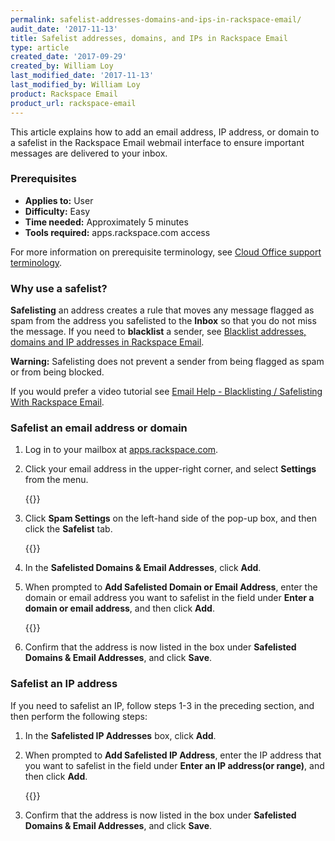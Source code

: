 ```yaml
---
permalink: safelist-addresses-domains-and-ips-in-rackspace-email/
audit_date: '2017-11-13'
title: Safelist addresses, domains, and IPs in Rackspace Email
type: article
created_date: '2017-09-29'
created_by: William Loy
last_modified_date: '2017-11-13'
last_modified_by: William Loy
product: Rackspace Email
product_url: rackspace-email
---
```


This article explains how to add an email address, IP address, or domain to a safelist in the Rackspace Email webmail interface to ensure important messages are delivered to your inbox.

### Prerequisites

- **Applies to:** User
- **Difficulty:** Easy
- **Time needed:** Approximately 5 minutes
- **Tools required:**  apps.rackspace.com access

For more information on prerequisite terminology, see [Cloud Office support terminology](/how-to/cloud-office-support-terminology).

### Why use a safelist?

**Safelisting** an address creates a rule that moves any message flagged as spam from the address you safelisted to the **Inbox** so that you do not miss the message. If you need to **blacklist** a sender, see [Blacklist addresses, domains and IP addresses in Rackspace Email](/how-to/blacklist-addresses-domains-and-ip-addresses-in-rackspace-email).

**Warning:** Safelisting does not prevent a sender from being flagged as spam or from being blocked.

If you would prefer a video tutorial see [Email Help - Blacklisting / Safelisting With Rackspace Email](https://emailhelp.rackspace.com/l/safelist-webmail).

### Safelist an email address or domain

1. Log in to your mailbox at [apps.rackspace.com](https://apps.rackspace.com).

2. Click your email address in the upper-right corner, and select **Settings** from the menu.

    {{<image src="safelist_settings.png" alt="" title="">}}

3. Click **Spam Settings** on the left-hand side of the pop-up box, and then click the **Safelist** tab.

    {{<image src="settings_safelist.png" alt="" title="">}}

4. In the **Safelisted Domains & Email Addresses**, click **Add**.

5. When prompted to **Add Safelisted Domain or Email Address**, enter the domain or email address you want to safelist in the field under **Enter a domain or email address**, and then click **Add**.

    {{<image src="safelist_domain.png" alt="" title="">}}

6. Confirm that the address is now listed in the box under **Safelisted Domains & Email Addresses**, and click **Save**.

### Safelist an IP address

If you need to safelist an IP, follow steps 1-3 in the preceding section, and then perform the following steps:

1. In the **Safelisted IP Addresses** box, click **Add**.

2. When prompted to **Add Safelisted IP Address**, enter the IP address that you want to safelist in the field under **Enter an IP address(or range)**, and then click **Add**.

    {{<image src="safelist_ip.png" alt="" title="">}}

3. Confirm that the address is now listed in the box under **Safelisted Domains & Email Addresses**, and click **Save**.
